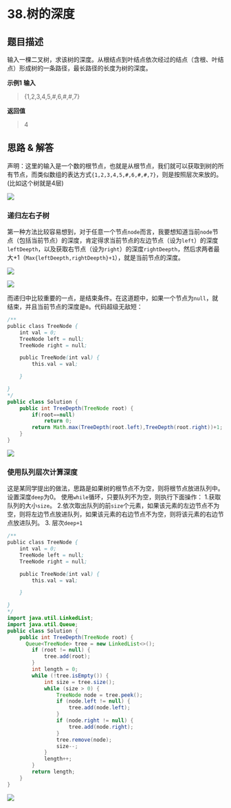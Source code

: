 # 38.树的深度

## 题目描述
输入一棵二叉树，求该树的深度。从根结点到叶结点依次经过的结点（含根、叶结点）形成树的一条路径，最长路径的长度为树的深度。

**示例1**
**输入**

> {1,2,3,4,5,#,6,#,#,7}

**返回值**
> 4

## 思路 & 解答

声明：这里的输入是一个数的根节点，也就是从根节点，我们就可以获取到树的所有节点，而类似数组的表达方式`{1,2,3,4,5,#,6,#,#,7}`，则是按照层次来放的。(比如这个树就是4层)

![](https://markdownpicture.oss-cn-qingdao.aliyuncs.com/20210128231614.png)

### 递归左右子树
第一种方法比较容易想到，对于任意一个节点`node`而言，我要想知道当前`node`节点（包括当前节点）的深度，肯定得求当前节点的左边节点（设为`left`）的深度`leftDeepth`，以及获取右节点（设为`right`）的深度`rightDeepth`，然后求两者最大+1（`Max{leftDeepth,rightDeepth}+1`），就是当前节点的深度。

![](https://markdownpicture.oss-cn-qingdao.aliyuncs.com/20210128234045.png)

![](https://markdownpicture.oss-cn-qingdao.aliyuncs.com/20210128234123.png)

而递归中比较重要的一点，是结束条件。在这道题中，如果一个节点为`null`，就结束，并且当前节点的深度是`0`。代码超级无敌短：
```java
/**
public class TreeNode {
    int val = 0;
    TreeNode left = null;
    TreeNode right = null;

    public TreeNode(int val) {
        this.val = val;

    }

}
*/
public class Solution {
    public int TreeDepth(TreeNode root) {
        if(root==null)
            return 0;
        return Math.max(TreeDepth(root.left),TreeDepth(root.right))+1;
    }
}
```

![](https://markdownpicture.oss-cn-qingdao.aliyuncs.com/20210128234151.png)

### 使用队列层次计算深度

这是某同学提出的做法，思路是如果树的根节点不为空，则将根节点放进队列中。
设置深度`deep`为0。
使用`while`循环，只要队列不为空，则执行下面操作：
1.获取队列的大小`size`。
2.依次取出队列的前`size`个元素，如果该元素的左边节点不为空，则将左边节点放进队列，如果该元素的右边节点不为空，则将该元素的右边节点放进队列。
3. 层次`deep+1`

```java
/**
public class TreeNode {
    int val = 0;
    TreeNode left = null;
    TreeNode right = null;

    public TreeNode(int val) {
        this.val = val;

    }

}
*/
import java.util.LinkedList;
import java.util.Queue;
public class Solution {
    public int TreeDepth(TreeNode root) {
      Queue<TreeNode> tree = new LinkedList<>();
        if (root != null) {
            tree.add(root);
        }
        int length = 0;
        while (!tree.isEmpty()) {
            int size = tree.size();
            while (size > 0) {
                TreeNode node = tree.peek();
                if (node.left != null) {
                    tree.add(node.left);
                }
                if (node.right != null) {
                    tree.add(node.right);
                }
                tree.remove(node);
                size--;
            }
            length++;
        }
        return length;  
    }
}
```

![](https://markdownpicture.oss-cn-qingdao.aliyuncs.com/20210128235138.png)


